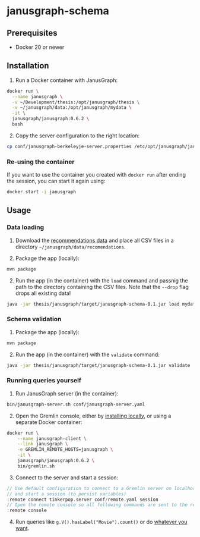 # janusgraph-schema

## Prerequisites

- Docker 20 or newer

## Installation

1. Run a Docker container with JanusGraph:

```bash
docker run \
  --name janusgraph \
  -v ~/Development/thesis:/opt/janusgraph/thesis \
  -v ~/janusgraph/data:/opt/janusgraph/mydata \
  -it \
  janusgraph/janusgraph:0.6.2 \
  bash
```

2. Copy the server configuration to the right location:

```bash
cp conf/janusgraph-berkeleyje-server.properties /etc/opt/janusgraph/janusgraph.properties
```

### Re-using the container

If you want to use the container you created with `docker run` after ending the session, you can start it again using:

```bash
docker start -i janusgraph
```

## Usage

### Data loading

1. Download the [recommendations data](https://drive.google.com/drive/folders/17byMzP_Ux7DloJsYuNdk07-mjC9PbMbF?usp=sharing) and place all CSV files in a directory `~/janusgraph/data/recomendations`.

1. Package the app (locally):

```bash
mvn package
```

2. Run the app (in the container) with the `load` command and passnig the path to the directory containing the CSV files. Note that the `--drop` flag drops all existing data!

```bash
java -jar thesis/janusgraph/target/janusgraph-schema-0.1.jar load mydata/recommendations --drop
```

### Schema validation

1. Package the app (locally):

```bash
mvn package
```

2. Run the app (in the container) with the `validate` command:

```bash
java -jar thesis/janusgraph/target/janusgraph-schema-0.1.jar validate
```

### Running queries yourself

1. Run JanusGraph server (in the container):

```bash
bin/janusgraph-server.sh conf/janusgraph-server.yaml
```

2. Open the Gremlin console, either by [installing locally](https://docs.janusgraph.org/getting-started/installation/#local-installation), or using a separate Docker container:

```bash
docker run \
    --name janusgraph-client \
    --link janusgraph \
    -e GREMLIN_REMOTE_HOSTS=janusgraph \
    -it \
    janusgraph/janusgraph:0.6.2 \
    bin/gremlin.sh
```

3. Connect to the server and start a session:

```groovy
// Use default configuration to connect to a Gremlin server on localhost
// and start a session (to persist variables)
:remote connect tinkerpop.server conf/remote.yaml session
// Open the remote console so all following commands are sent to the remote
:remote console
```

4. Run queries like `g.V().hasLabel("Movie").count()` or do [whatever you want](https://tinkerpop.apache.org/docs/3.6.0/tutorials/the-gremlin-console/).
